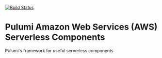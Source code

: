 [![Build Status](https://travis-ci.com/pulumi/pulumi-aws-serverless.svg?token=eHg7Zp5zdDDJfTjY8ejq&branch=master)](https://travis-ci.com/pulumi/pulumi-aws-serverless)

# Pulumi Amazon Web Services (AWS) Serverless Components

Pulumi's framework for useful serverless components
